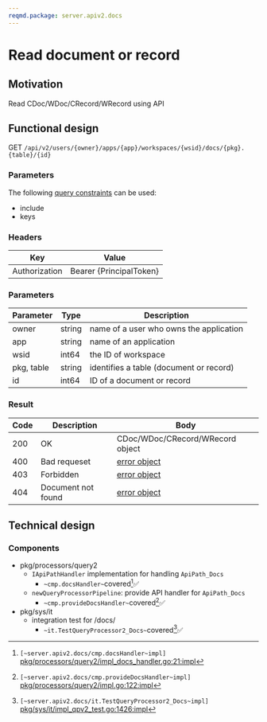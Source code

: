 ```yaml
---
reqmd.package: server.apiv2.docs
---
```


# Read document or record
## Motivation
Read CDoc/WDoc/CRecord/WRecord using API

## Functional design
GET `/api/v2/users/{owner}/apps/{app}/workspaces/{wsid}/docs/{pkg}.{table}/{id}`

### Parameters
The following [query constraints](query-constraints.md) can be used:
- include
- keys

### Headers
| Key | Value |
| --- | --- |
| Authorization | Bearer {PrincipalToken} |

### Parameters
| Parameter | Type | Description |
| --- | --- | --- |
| owner | string | name of a user who owns the application |
| app | string | name of an application |
| wsid | int64 | the ID of workspace |
| pkg, table | string | identifies a table (document or record) |
| id | int64 | ID of a document or record |

### Result
| Code | Description | Body 
| --- | --- | --- |
| 200 | OK | CDoc/WDoc/CRecord/WRecord object |
| 400 | Bad requeset | [error object](conventions.md#errors) |
| 403 | Forbidden | [error object](conventions.md#errors) |
| 404 | Document not found | [error object](conventions.md#errors) |

## Technical design

### Components

- pkg/processors/query2
    - `IApiPathHandler` implementation for handling `ApiPath_Docs`
        - `~cmp.docsHandler~`covered[^1]✅
    - `newQueryProcessorPipeline`: provide API handler for `ApiPath_Docs`
        - `~cmp.provideDocsHandler~`covered[^2]✅
- pkg/sys/it
    - integration test for /docs/
        - `~it.TestQueryProcessor2_Docs~`covered[^3]✅

[^1]: `[~server.apiv2.docs/cmp.docsHandler~impl]` [pkg/processors/query2/impl_docs_handler.go:21:impl](https://github.com/voedger/voedger/blob/1e910b11ddf1e3613b2637fbc9628fdea812bc14/pkg/processors/query2/impl_docs_handler.go#L21)
[^2]: `[~server.apiv2.docs/cmp.provideDocsHandler~impl]` [pkg/processors/query2/impl.go:122:impl](https://github.com/voedger/voedger/blob/1e910b11ddf1e3613b2637fbc9628fdea812bc14/pkg/processors/query2/impl.go#L122)
[^3]: `[~server.apiv2.docs/it.TestQueryProcessor2_Docs~impl]` [pkg/sys/it/impl_qpv2_test.go:1426:impl](https://github.com/voedger/voedger/blob/1e910b11ddf1e3613b2637fbc9628fdea812bc14/pkg/sys/it/impl_qpv2_test.go#L1426)
